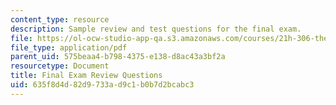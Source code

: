```yaml
---
content_type: resource
description: Sample review and test questions for the final exam.
file: https://ol-ocw-studio-app-qa.s3.amazonaws.com/courses/21h-306-the-emergence-of-europe-500-1300-fall-2003/635f8d4d82d9733ad9c1b0b7d2bcabc3_medievalrev_ques.pdf
file_type: application/pdf
parent_uid: 575beaa4-b798-4375-e138-d8ac43a3bf2a
resourcetype: Document
title: Final Exam Review Questions
uid: 635f8d4d-82d9-733a-d9c1-b0b7d2bcabc3
---
```

